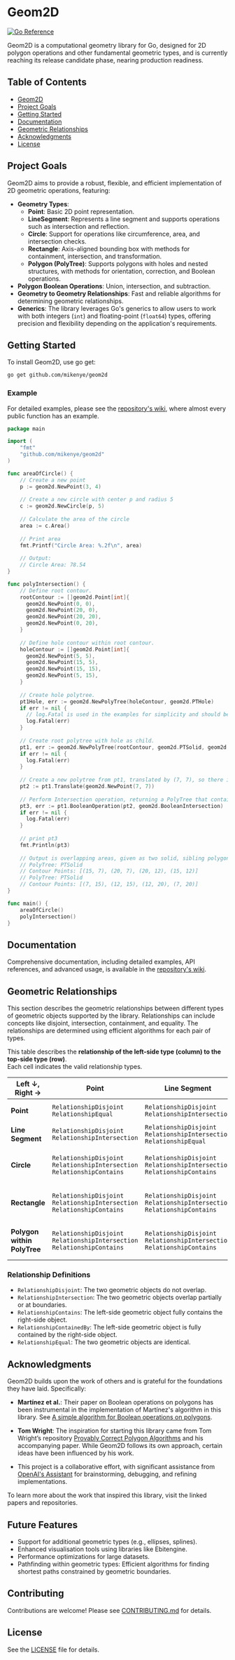 # Geom2D

[![Go Reference](https://pkg.go.dev/badge/github.com/mikenye/geom2d.svg)](https://pkg.go.dev/github.com/mikenye/geom2d)

Geom2D is a computational geometry library for Go, designed for 2D polygon operations and other fundamental geometric types, and is currently reaching its release candidate phase, nearing production readiness.

## Table of Contents
- [Geom2D](#geom2d)
- [Project Goals](#project-goals)
- [Getting Started](#getting-started)
- [Documentation](#documentation)
- [Geometric Relationships](#geometric-relationships)
- [Acknowledgments](#acknowledgments)
- [License](#license)

## Project Goals

Geom2D aims to provide a robust, flexible, and efficient implementation of 2D geometric operations, featuring:

- **Geometry Types**:
  - **Point**: Basic 2D point representation.
  - **LineSegment**: Represents a line segment and supports operations such as intersection and reflection.
  - **Circle**: Support for operations like circumference, area, and intersection checks.
  - **Rectangle**: Axis-aligned bounding box with methods for containment, intersection, and transformation.
  - **Polygon (PolyTree)**: Supports polygons with holes and nested structures, with methods for orientation, correction, and Boolean operations.
- **Polygon Boolean Operations**: Union, intersection, and subtraction.
- **Geometry to Geometry Relationships**: Fast and reliable algorithms for determining geometric relationships.
- **Generics**: The library leverages Go's generics to allow users to work with both integers (`int`) and floating-point (`float64`) types, offering precision and flexibility depending on the application's requirements.

## Getting Started

To install Geom2D, use go get:

```bash
go get github.com/mikenye/geom2d
```

### Example

For detailed examples, please see the [repository's wiki](https://github.com/mikenye/geom2d/wiki), where almost every public function has an example.

```go
package main

import (
    "fmt"
    "github.com/mikenye/geom2d"
)

func areaOfCircle() {
    // Create a new point
    p := geom2d.NewPoint(3, 4)
    
    // Create a new circle with center p and radius 5
    c := geom2d.NewCircle(p, 5)
    
    // Calculate the area of the circle
    area := c.Area()
    
    // Print area
    fmt.Printf("Circle Area: %.2f\n", area)
    
    // Output:
    // Circle Area: 78.54
}

func polyIntersection() {
    // Define root contour.
    rootContour := []geom2d.Point[int]{
      geom2d.NewPoint(0, 0),
      geom2d.NewPoint(20, 0),
      geom2d.NewPoint(20, 20),
      geom2d.NewPoint(0, 20),
    }
  
    // Define hole contour within root contour.
    holeContour := []geom2d.Point[int]{
      geom2d.NewPoint(5, 5),
      geom2d.NewPoint(15, 5),
      geom2d.NewPoint(15, 15),
      geom2d.NewPoint(5, 15),
    }
  
    // Create hole polytree.
    pt1Hole, err := geom2d.NewPolyTree(holeContour, geom2d.PTHole)
    if err != nil {
	  // log.Fatal is used in the examples for simplicity and should be replaced with proper error handling in production applications.
      log.Fatal(err)
    }
  
    // Create root polytree with hole as child.
    pt1, err := geom2d.NewPolyTree(rootContour, geom2d.PTSolid, geom2d.WithChildren(pt1Hole))
    if err != nil {
      log.Fatal(err)
    }
  
    // Create a new polytree from pt1, translated by (7, 7), so there is overlap of the solid and hole regions.
    pt2 := pt1.Translate(geom2d.NewPoint(7, 7))
  
    // Perform Intersection operation, returning a PolyTree that contains only the overlapping areas
    pt3, err := pt1.BooleanOperation(pt2, geom2d.BooleanIntersection)
    if err != nil {
      log.Fatal(err)
    }
  
    // print pt3
    fmt.Println(pt3)
  
    // Output is overlapping areas, given as two solid, sibling polygons:
    // PolyTree: PTSolid
    // Contour Points: [(15, 7), (20, 7), (20, 12), (15, 12)]
    // PolyTree: PTSolid
    // Contour Points: [(7, 15), (12, 15), (12, 20), (7, 20)]
}

func main() {
	areaOfCircle()
	polyIntersection()
}
```

## Documentation

Comprehensive documentation, including detailed examples, API references, and advanced usage, is available in the [repository's wiki](https://github.com/mikenye/geom2d/wiki).

## Geometric Relationships

This section describes the geometric relationships between different types of geometric objects supported by the library. Relationships can include concepts like disjoint, intersection, containment, and equality. The relationships are determined using efficient algorithms for each pair of types.

This table describes the **relationship of the left-side type (column) to the top-side type (row)**.  
Each cell indicates the valid relationship types.

| **Left ↓, Right →**         | Point                                                                    | Line Segment                                                             | Circle                                                                                                                   | Rectangle                                                                                                                | Polygon within PolyTree                                                                                                  |
|-----------------------------|--------------------------------------------------------------------------|--------------------------------------------------------------------------|--------------------------------------------------------------------------------------------------------------------------|--------------------------------------------------------------------------------------------------------------------------|--------------------------------------------------------------------------------------------------------------------------|
| **Point**                   | `RelationshipDisjoint`<br>`RelationshipEqual`                               | `RelationshipDisjoint`<br>`RelationshipIntersection`                         | `RelationshipDisjoint`<br>`RelationshipIntersection`<br>`RelationshipContainedBy`                                              | `RelationshipDisjoint`<br>`RelationshipIntersection`<br>`RelationshipContainedBy`                                              | `RelationshipDisjoint`<br>`RelationshipIntersection`<br>`RelationshipContainedBy`                                              |
| **Line Segment**            | `RelationshipDisjoint`<br>`RelationshipIntersection`                        | `RelationshipDisjoint`<br>`RelationshipIntersection`<br>`RelationshipEqual`    | `RelationshipDisjoint`<br>`RelationshipIntersection`<br>`RelationshipContainedBy`                                              | `RelationshipDisjoint`<br>`RelationshipIntersection`<br>`RelationshipContainedBy`                                              | `RelationshipDisjoint`<br>`RelationshipIntersection`<br>`RelationshipContainedBy`                                              |
| **Circle**                  | `RelationshipDisjoint`<br>`RelationshipIntersection`<br>`RelationshipContains` | `RelationshipDisjoint`<br>`RelationshipIntersection`<br>`RelationshipContains` | `RelationshipDisjoint`<br>`RelationshipIntersection`<br>`RelationshipContainedBy`<br>`RelationshipContains`<br>`RelationshipEqual` | `RelationshipDisjoint`<br>`RelationshipIntersection`<br>`RelationshipContainedBy`<br>`RelationshipContains`                      | `RelationshipDisjoint`<br>`RelationshipIntersection`<br>`RelationshipContainedBy`<br>`RelationshipContains`                      |
| **Rectangle**               | `RelationshipDisjoint`<br>`RelationshipIntersection`<br>`RelationshipContains` | `RelationshipDisjoint`<br>`RelationshipIntersection`<br>`RelationshipContains` | `RelationshipDisjoint`<br>`RelationshipIntersection`<br>`RelationshipContainedBy`<br>`RelationshipContains`                      | `RelationshipDisjoint`<br>`RelationshipIntersection`<br>`RelationshipContainedBy`<br>`RelationshipContains`<br>`RelationshipEqual` | `RelationshipDisjoint`<br>`RelationshipIntersection`<br>`RelationshipContainedBy`<br>`RelationshipContains`                      |
| **Polygon within PolyTree** | `RelationshipDisjoint`<br>`RelationshipIntersection`<br>`RelationshipContains` | `RelationshipDisjoint`<br>`RelationshipIntersection`<br>`RelationshipContains` | `RelationshipDisjoint`<br>`RelationshipIntersection`<br>`RelationshipContainedBy`<br>`RelationshipContains`                      | `RelationshipDisjoint`<br>`RelationshipIntersection`<br>`RelationshipContainedBy`<br>`RelationshipContains`                      | `RelationshipDisjoint`<br>`RelationshipIntersection`<br>`RelationshipContainedBy`<br>`RelationshipContains`<br>`RelationshipEqual` |

### Relationship Definitions

 - `RelationshipDisjoint`: The two geometric objects do not overlap.
 - `RelationshipIntersection`: The two geometric objects overlap partially or at boundaries.
 - `RelationshipContains`: The left-side geometric object fully contains the right-side object.
 - `RelationshipContainedBy`: The left-side geometric object is fully contained by the right-side object.
 - `RelationshipEqual`: The two geometric objects are identical.

## Acknowledgments

Geom2D builds upon the work of others and is grateful for the foundations they have laid. Specifically:

- **Martínez et al.**: Their paper on Boolean operations on polygons has been instrumental in the implementation of Martínez's algorithm in this library. See [A simple algorithm for Boolean operations on polygons](https://web.archive.org/web/20230514184409/https://www.sciencedirect.com/science/article/abs/pii/S0925772199000124).

- **Tom Wright**: The inspiration for starting this library came from Tom Wright’s repository [Provably Correct Polygon Algorithms](https://github.com/TooOldCoder/Provably-Correct-Polygon-Algorithms) and his accompanying paper. While Geom2D follows its own approach, certain ideas have been influenced by his work.

- This project is a collaborative effort, with significant assistance from [OpenAI's Assistant](https://openai.com/) for brainstorming, debugging, and refining implementations.

To learn more about the work that inspired this library, visit the linked papers and repositories.

## Future Features

- Support for additional geometric types (e.g., ellipses, splines).
- Enhanced visualisation tools using libraries like Ebitengine.
- Performance optimizations for large datasets.
- Pathfinding within geometric types: Efficient algorithms for finding shortest paths constrained by geometric boundaries.

## Contributing

Contributions are welcome! Please see [CONTRIBUTING.md](https://github.com/mikenye/geom2d/blob/main/CONTRIBUTING.md) for details.

## License

See the [LICENSE](https://github.com/mikenye/geom2d/blob/main/LICENSE) file for details.
